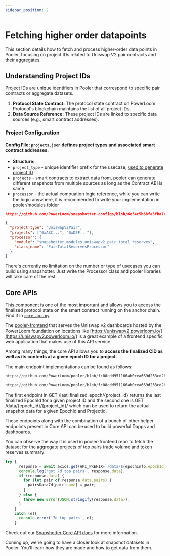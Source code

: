 ```yaml
---
sidebar_position: 2
---
```


# Fetching higher order datapoints


This section details how to fetch and process higher-order data points in Pooler, focusing on project IDs related to Uniswap V2 pair contracts and their aggregates.

## Understanding Project IDs

Project IDs are unique identifiers in Pooler that correspond to specific pair contracts or aggregate datasets.

1. **Protocol State Contract:** The protocol state contract on PowerLoom Protocol's blockchain maintains the list of all project IDs.
2. **Data Source Reference:** These project IDs are linked to specific data sources (e.g., smart contract addresses).


### Project Configuration 

  #### Config File: `projects.json` defines project types and associated smart contract addresses.
  - **Structure:**
-   `project_type`  - unique identifier prefix for the usecase,  [used to generate project ID](protocol/specifications/snapshotter/snapshot-build.md)
-   `projects` - smart contracts to extract data from, pooler can generate different snapshots from multiple sources as long as the Contract ABI is same
-   `processor` - the actual compuation logic reference, while you can write the logic anywhere, it is recommended to write your implementation in pooler/modules folder
```json reference
https://github.com/PowerLoom/snapshotter-configs/blob/6e34c5b68fa3fba7cad3b140f8676dcbdab687c5/projects.example.json#L1-L35
```

```json
{
  "project_type": "UniswapV2Pair",
  "projects": ["0xABC...", "0xDEF..."],
  "processor": {
    "module": "snapshotter.modules.uniswapv2.pair_total_reserves",
    "class_name": "PairTotalReservesProcessor"
  }
}
```

There's currently no limitation on the number or type of usecases you can build using snapshotter. Just write the Processor class and pooler libraries will take care of the rest.

## Core APIs

This component is one of the most important and allows you to access the finalized protocol state on the smart contract running on the anchor chain. Find it in  [`core_api.py`](https://github.com/PowerLoom/pooler/blob/main/snapshotter/core_api.py).

The  [pooler-frontend](https://github.com/powerloom/pooler-frontend) that serves the Uniswap v2 dashboards hosted by the PowerLoom foundation on locations like  [https://uniswapv2.powerloom.io/](https://uniswapv2.powerloom.io/)  is a great example of a frontend specific web application that makes use of this API service.

Among many things, the core API allows you to  **access the finalized CID as well as its contents at a given epoch ID for a project**.

The main endpoint implementations can be found as follows:

```python reference
https://github.com/PowerLoom/pooler/blob/fc08cdd951166ab0cea669d233cd28d0639f628d/snapshotter/core_api.py#L247-L339
```

```python reference
https://github.com/PowerLoom/pooler/blob/fc08cdd951166ab0cea669d233cd28d0639f628d/snapshotter/core_api.py#L344-L404
```

The first endpoint in GET /last_finalized_epoch/{project_id} returns the last finalized EpochId for a given project ID and the second one is GET /data/{epoch_id}/{project_id}/ which can be used to return the actual snapshot data for a given EpochId and ProjectId.

These endpoints along with the combination of a bunch of other helper endpoints present in Core API can be used to build powerful Dapps and dashboards.

You can observe the way it is used in pooler-frontend repo to fetch the dataset for the aggregate projects of top pairs trade volume and token reserves summary:

```js
try {
      response = await axios.get(API_PREFIX+`/data/${epochInfo.epochId}/${top_pairs_7d_project_id}/`);
      console.log('got 7d top pairs', response.data);
      if (response.data) {
        for (let pair of response.data.pairs) {
          pairsData7d[pair.name] = pair;
        }
      } else {
        throw new Error(JSON.stringify(response.data));
      }
    }
    catch (e){
      console.error('7d top pairs', e);
    }
```

Check out our [Snapshotter Core API docs](/docs/snapshotter-core-api/) for more information.

Coming up, we're going to have a closer look at snapshot datasets in Pooler. You'll learn how they are made and how to get data from them. 